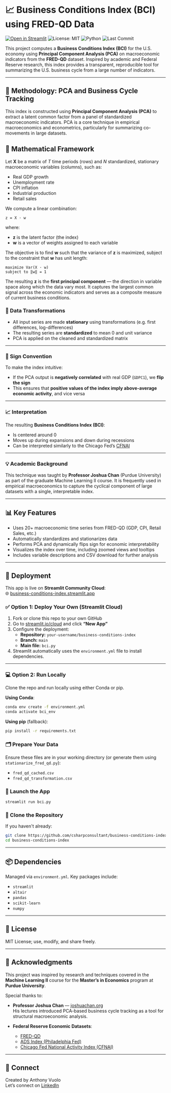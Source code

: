 
# 📈 Business Conditions Index (BCI) using FRED-QD Data

[![Open in Streamlit](https://static.streamlit.io/badges/streamlit_badge_black_white.svg)](https://business-conditions-index.streamlit.app/)
![License: MIT](https://img.shields.io/badge/License-MIT-green)
![Python](https://img.shields.io/badge/Python-3.10-blue)
![Last Commit](https://img.shields.io/github/last-commit/csharpconsultant/business-conditions-index)

This project computes a **Business Conditions Index (BCI)** for the U.S. economy using **Principal Component Analysis (PCA)** on macroeconomic indicators from the **FRED-QD** dataset. Inspired by academic and Federal Reserve research, this index provides a transparent, reproducible tool for summarizing the U.S. business cycle from a large number of indicators.

---

## 🧠 Methodology: PCA and Business Cycle Tracking

This index is constructed using **Principal Component Analysis (PCA)** to extract a latent common factor from a panel of standardized macroeconomic indicators. PCA is a core technique in empirical macroeconomics and econometrics, particularly for summarizing co-movements in large datasets.

## 📐 Mathematical Framework

Let **X** be a matrix of *T* time periods (rows) and *N* standardized, stationary macroeconomic variables (columns), such as:

- Real GDP growth  
- Unemployment rate  
- CPI inflation  
- Industrial production  
- Retail sales  

We compute a linear combination:

```
z = X · w
```

where:

- **z** is the latent factor (the index)  
- **w** is a vector of weights assigned to each variable

The objective is to find **w** such that the variance of **z** is maximized, subject to the constraint that **w** has unit length:

```
maximize Var(X · w)  
subject to ‖w‖ = 1
```

The resulting **z** is the **first principal component** — the direction in variable space along which the data vary most. It captures the largest common signal across the economic indicators and serves as a composite measure of current business conditions.


### 🔁 Data Transformations

- All input series are made **stationary** using transformations (e.g. first differences, log-differences)
- The resulting series are **standardized** to mean 0 and unit variance
- PCA is applied on the cleaned and standardized matrix

---

### 🔄 Sign Convention

To make the index intuitive:
- If the PCA output is **negatively correlated** with real GDP (`GDPC1`), we **flip the sign**
- This ensures that **positive values of the index imply above-average economic activity**, and vice versa

---

### 📈 Interpretation

The resulting **Business Conditions Index (BCI)**:
- Is centered around 0
- Moves up during expansions and down during recessions
- Can be interpreted similarly to the Chicago Fed’s [CFNAI](https://www.chicagofed.org/research/data/cfnai/current-data)

---

### 💡 Academic Background

This technique was taught by **Professor Joshua Chan** (Purdue University) as part of the graduate Machine Learning II course. It is frequently used in empirical macroeconomics to capture the cyclical component of large datasets with a single, interpretable index.

---

## 📊 Key Features

- Uses 20+ macroeconomic time series from FRED-QD (GDP, CPI, Retail Sales, etc.)
- Automatically standardizes and stationarizes data
- Performs PCA and dynamically flips sign for economic interpretability
- Visualizes the index over time, including zoomed views and tooltips
- Includes variable descriptions and CSV download for further analysis

---

## 🚀 Deployment

This app is live on **Streamlit Community Cloud**:  
🌐 [business-conditions-index.streamlit.app](https://business-conditions-index.streamlit.app/)

### ✅ Option 1: Deploy Your Own (Streamlit Cloud)

1. Fork or clone this repo to your own GitHub
2. Go to [streamlit.io/cloud](https://streamlit.io/cloud) and click **“New App”**
3. Configure the deployment:
   - **Repository:** `your-username/business-conditions-index`
   - **Branch:** `main`
   - **Main file:** `bci.py`
4. Streamlit automatically uses the `environment.yml` file to install dependencies.

---

### 💻 Option 2: Run Locally

Clone the repo and run locally using either Conda or pip.

**Using Conda**:

```bash
conda env create -f environment.yml
conda activate bci_env
```

**Using pip** (fallback):

```bash
pip install -r requirements.txt
```

### 🗂️ Prepare Your Data

Ensure these files are in your working directory (or generate them using `stationarize_fred_qd.py`):

- `fred_qd_cached.csv`
- `fred_qd_transformation.csv`

### 🚀 Launch the App

```bash
streamlit run bci.py
```

### 🧬 Clone the Repository

If you haven't already:

```bash
git clone https://github.com/csharpconsultant/business-conditions-index.git
cd business-conditions-index
```

---

## 📦 Dependencies

Managed via `environment.yml`. Key packages include:

- `streamlit`
- `altair`
- `pandas`
- `scikit-learn`
- `numpy`

---

## 📜 License

MIT License; use, modify, and share freely.

---

## 🙌 Acknowledgments

This project was inspired by research and techniques covered in the **Machine Learning II** course for the **Master’s in Economics** program at **Purdue University**.

Special thanks to:

- **Professor Joshua Chan** — [joshuachan.org](https://joshuachan.org/)  
  His lectures introduced PCA-based business cycle tracking as a tool for structural macroeconomic analysis.

- **Federal Reserve Economic Datasets**:
  - [FRED-QD](https://research.stlouisfed.org/econ/mccracken/fred-databases/)
  - [ADS Index (Philadelphia Fed)](https://www.philadelphiafed.org/surveys-and-data/real-time-data-research/ads)
  - [Chicago Fed National Activity Index (CFNAI)](https://www.chicagofed.org/research/data/cfnai/current-data)

---

## 🔗 Connect

Created by Anthony Vuolo  
Let’s connect on [LinkedIn](https://www.linkedin.com)
